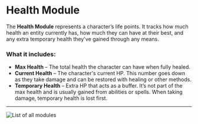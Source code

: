 # Health Module
The **Health Module** represents a character’s life points. It tracks how much health an entity currently has, how much they can have at their best, and any extra temporary health they've gained through any means.

### What it includes:
- **Max Health** – The total health the character can have when fully healed.
- **Current Health** – The character's current HP. This number goes down as they take damage and can be restored with healing or other methods.
- **Temporary Health** – Extra HP that acts as a buffer. It’s not part of the max health and is usually gained from abilities or spells. When taking damage, temporary health is lost first.


***
![List of all modules](README#List%20of%20Modules)